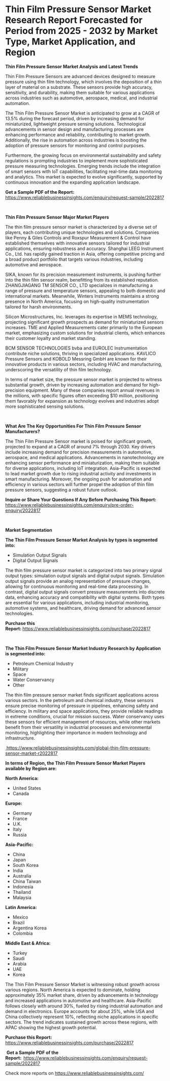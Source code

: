 <p><h1>Thin Film Pressure Sensor Market Research Report Forecasted for Period from 2025 -  2032 by Market Type, Market Application, and Region</h1></p><p><strong>Thin Film Pressure Sensor Market Analysis and Latest Trends</strong></p>
<p><p>Thin Film Pressure Sensors are advanced devices designed to measure pressure using thin film technology, which involves the deposition of a thin layer of material on a substrate. These sensors provide high accuracy, sensitivity, and durability, making them suitable for various applications across industries such as automotive, aerospace, medical, and industrial automation.</p><p>The Thin Film Pressure Sensor Market is anticipated to grow at a CAGR of 13.5% during the forecast period, driven by increasing demand for miniaturized, lightweight pressure sensing solutions. Technological advancements in sensor design and manufacturing processes are enhancing performance and reliability, contributing to market growth. Additionally, the rise in automation across industries is boosting the adoption of pressure sensors for monitoring and control purposes. </p><p>Furthermore, the growing focus on environmental sustainability and safety regulations is prompting industries to implement more sophisticated pressure measuring technologies. Emerging trends include the integration of smart sensors with IoT capabilities, facilitating real-time data monitoring and analytics. This market is expected to evolve significantly, supported by continuous innovation and the expanding application landscape.</p></p>
<p><strong>Get a Sample PDF of the Report:&nbsp;</strong> <a href="https://www.reliablebusinessinsights.com/enquiry/request-sample/2022817?utm_campaign=3256&utm_medium=2&utm_source=Github&utm_content=ia&utm_term=06042025&utm_id=thin-film-pressure-sensor">https://www.reliablebusinessinsights.com/enquiry/request-sample/2022817</a></p>
<p>&nbsp;</p>
<p><strong>Thin Film Pressure Sensor Major Market Players</strong></p>
<p><p>The thin film pressure sensor market is characterized by a diverse set of players, each contributing unique technologies and solutions. Companies like Penny & Giles Controls and Roxspur Measurement & Control have established themselves with innovative sensors tailored for industrial applications, ensuring robustness and accuracy. Shanghai LEEG Instrument Co., Ltd. has rapidly gained traction in Asia, offering competitive pricing and a broad product portfolio that targets various industries, including automotive and aerospace.</p><p>SIKA, known for its precision measurement instruments, is pushing further into the thin film sensor realm, benefitting from its established reputation. ZHANGJIAGANG TM SENSOR CO., LTD specializes in manufacturing a range of pressure and temperature sensors, appealing to both domestic and international markets. Meanwhile, Winters Instruments maintains a strong presence in North America, focusing on high-quality instrumentation tailored for harsh environments.</p><p>Silicon Microstructures, Inc. leverages its expertise in MEMS technology, projecting significant growth prospects as demand for miniaturized sensors increases. TME and Applied Measurements cater primarily to the European market, emphasizing custom solutions for industrial clients, which enhances their customer loyalty and market standing.</p><p>BCM SENSOR TECHNOLOGIES bvba and EUROLEC Instrumentation contribute niche solutions, thriving in specialized applications. KAVLICO Pressure Sensors and KOBOLD Messring GmbH are known for their innovative products in various sectors, including HVAC and manufacturing, underscoring the versatility of thin film technology.</p><p>In terms of market size, the pressure sensor market is projected to witness substantial growth, driven by increasing automation and demand for high-precision equipment. Many of these companies report annual revenues in the millions, with specific figures often exceeding $10 million, positioning them favorably for expansion as technology evolves and industries adopt more sophisticated sensing solutions.</p></p>
<p>&nbsp;</p>
<p><strong>What Are The Key Opportunities For Thin Film Pressure Sensor Manufacturers?</strong></p>
<p><p>The Thin Film Pressure Sensor market is poised for significant growth, projected to expand at a CAGR of around 7% through 2030. Key drivers include increasing demand for precision measurements in automotive, aerospace, and medical applications. Advancements in nanotechnology are enhancing sensor performance and miniaturization, making them suitable for diverse applications, including IoT integration. Asia-Pacific is expected to lead market growth due to rising industrial activity and investments in smart manufacturing. Moreover, the ongoing push for automation and efficiency in various sectors will further propel the adoption of thin film pressure sensors, suggesting a robust future outlook.</p></p>
<p><strong>Inquire or Share Your Questions If Any Before Purchasing This Report:</strong> <a href="https://www.reliablebusinessinsights.com/enquiry/pre-order-enquiry/2022817?utm_campaign=3256&utm_medium=2&utm_source=Github&utm_content=ia&utm_term=06042025&utm_id=thin-film-pressure-sensor">https://www.reliablebusinessinsights.com/enquiry/pre-order-enquiry/2022817</a></p>
<p>&nbsp;</p>
<p><strong>Market Segmentation</strong></p>
<p><strong>The Thin Film Pressure Sensor Market Analysis by types is segmented into:</strong></p>
<p><ul><li>Simulation Output Signals</li><li>Digital Output Signals</li></ul></p>
<p><p>The thin film pressure sensor market is categorized into two primary signal output types: simulation output signals and digital output signals. Simulation output signals provide an analog representation of pressure changes, allowing for continuous monitoring and real-time data processing. In contrast, digital output signals convert pressure measurements into discrete data, enhancing accuracy and compatibility with digital systems. Both types are essential for various applications, including industrial monitoring, automotive systems, and healthcare, driving demand for advanced sensor technologies.</p></p>
<p><strong>Purchase this Report:&nbsp;</strong><a href="https://www.reliablebusinessinsights.com/purchase/2022817?utm_campaign=3256&utm_medium=2&utm_source=Github&utm_content=ia&utm_term=06042025&utm_id=thin-film-pressure-sensor">https://www.reliablebusinessinsights.com/purchase/2022817</a></p>
<p>&nbsp;</p>
<p><strong>The Thin Film Pressure Sensor Market Industry Research by Application is segmented into:</strong></p>
<p><ul><li>Petroleum Chemical Industry</li><li>Military</li><li>Space</li><li>Water Conservancy</li><li>Other</li></ul></p>
<p><p>The thin film pressure sensor market finds significant applications across various sectors. In the petroleum and chemical industry, these sensors ensure precise monitoring of pressure in pipelines, enhancing safety and efficiency. In military and space applications, they provide reliable readings in extreme conditions, crucial for mission success. Water conservancy uses these sensors for efficient management of resources, while other markets benefit from their versatility in industrial processes and environmental monitoring, highlighting their importance in modern technology and infrastructure.</p></p>
<p><a href="https://www.reliablebusinessinsights.com/global-thin-film-pressure-sensor-market-r2022817?utm_campaign=3256&utm_medium=2&utm_source=Github&utm_content=ia&utm_term=06042025&utm_id=thin-film-pressure-sensor">&nbsp;https://www.reliablebusinessinsights.com/global-thin-film-pressure-sensor-market-r2022817</a></p>
<p><strong>In terms of Region, the Thin Film Pressure Sensor Market Players available by Region are:</strong></p>
<p>
    <p> <strong> North America: </strong>
        <ul>
            <li>United States</li>
            <li>Canada</li>
        </ul>
        </p> 
    <p> <strong> Europe: </strong>
        <ul>
            <li>Germany</li>
            <li>France</li>
            <li>U.K.</li>
            <li>Italy</li>
            <li>Russia</li>
        </ul>
        </p> 
    <p> <strong> Asia-Pacific: </strong>
        <ul>
            <li>China</li>
            <li>Japan</li>
            <li>South Korea</li>
            <li>India</li>
            <li>Australia</li>
            <li>China Taiwan</li>
            <li>Indonesia</li>
            <li>Thailand</li>
            <li>Malaysia</li>
        </ul>
        </p> 
    <p> <strong> Latin America: </strong>
        <ul>
            <li>Mexico</li>
            <li>Brazil</li>
            <li>Argentina Korea</li>
            <li>Colombia</li>
        </ul>
        </p> 
    <p> <strong> Middle East & Africa: </strong>
        <ul>
            <li>Turkey</li>
            <li>Saudi</li>
            <li>Arabia</li>
            <li>UAE</li>
            <li>Korea</li>
        </ul>
    </p>
    </p>
<p><p>The Thin Film Pressure Sensor Market is witnessing robust growth across various regions. North America is expected to dominate, holding approximately 35% market share, driven by advancements in technology and increased applications in automotive and healthcare. Asia-Pacific follows closely with around 30%, fueled by rising industrial automation and demand in electronics. Europe accounts for about 25%, while USA and China collectively represent 10%, reflecting niche applications in specific sectors. The trend indicates sustained growth across these regions, with APAC showing the highest growth potential.</p></p>
<p><strong>Purchase this Report: </strong><a href="https://www.reliablebusinessinsights.com/purchase/2022817?utm_campaign=3256&utm_medium=2&utm_source=Github&utm_content=ia&utm_term=06042025&utm_id=thin-film-pressure-sensor">https://www.reliablebusinessinsights.com/purchase/2022817</a></p>
<p>&nbsp;<strong>Get a Sample PDF of the Report:&nbsp;&nbsp;</strong><a href="https://www.reliablebusinessinsights.com/enquiry/request-sample/2022817?utm_campaign=3256&utm_medium=2&utm_source=Github&utm_content=ia&utm_term=06042025&utm_id=thin-film-pressure-sensor">https://www.reliablebusinessinsights.com/enquiry/request-sample/2022817</a></p>
<p><strong></strong></p>
<p>Check more reports on <a href="https://www.reliablebusinessinsights.com/?utm_campaign=3256&utm_medium=2&utm_source=Github&utm_content=ia&utm_term=06042025&utm_id=thin-film-pressure-sensor">https://www.reliablebusinessinsights.com/</a></p>
